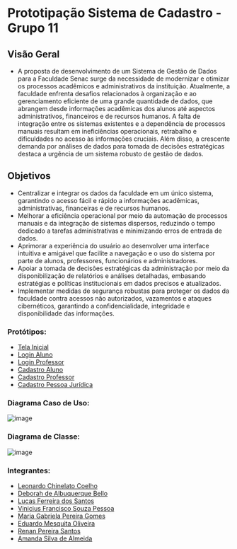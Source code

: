 # Prototipação Sistema de Cadastro - Grupo 11

## Visão Geral
- A proposta de desenvolvimento de um Sistema de Gestão de Dados para a Faculdade Senac surge da necessidade de modernizar e otimizar os processos acadêmicos e administrativos da instituição. Atualmente, a faculdade enfrenta desafios relacionados à organização e ao gerenciamento eficiente de uma grande quantidade de dados, que abrangem desde informações acadêmicas dos alunos até aspectos administrativos, financeiros e de recursos humanos. A falta de integração entre os sistemas existentes e a dependência de processos manuais resultam em ineficiências operacionais, retrabalho e dificuldades no acesso às informações cruciais. Além disso, a crescente demanda por análises de dados para tomada de decisões estratégicas destaca a urgência de um sistema robusto de gestão de dados.

## Objetivos 
- Centralizar e integrar os dados da faculdade em um único sistema, garantindo o acesso fácil e rápido a informações acadêmicas, administrativas, financeiras e de recursos humanos.
- Melhorar a eficiência operacional por meio da automação de processos manuais e da integração de sistemas dispersos, reduzindo o tempo dedicado a tarefas administrativas e minimizando erros de entrada de dados.
- Aprimorar a experiência do usuário ao desenvolver uma interface intuitiva e amigável que facilite a navegação e o uso do sistema por parte de alunos, professores, funcionários e administradores.
- Apoiar a tomada de decisões estratégicas da administração por meio da disponibilização de relatórios e análises detalhadas, embasando estratégias e políticas institucionais em dados precisos e atualizados.
- Implementar medidas de segurança robustas para proteger os dados da faculdade contra acessos não autorizados, vazamentos e ataques cibernéticos, garantindo a confidencialidade, integridade e disponibilidade das informações.

### Protótipos: 
- [Tela Inicial](https://www.figma.com/design/vWlVIJ0SOWci1cXWALjbA1/Senac?node-id=1-2&t=Xzvk0Df6mDaOL8Yu-1)
- [Login Aluno](https://www.figma.com/design/vWlVIJ0SOWci1cXWALjbA1/Senac?node-id=1-13&t=Xzvk0Df6mDaOL8Yu-1)
- [Login Professor](https://www.figma.com/design/vWlVIJ0SOWci1cXWALjbA1/Senac?node-id=50-413&t=Xzvk0Df6mDaOL8Yu-1)
- [Cadastro Aluno](https://www.figma.com/design/vWlVIJ0SOWci1cXWALjbA1/Senac?node-id=7-59&t=Xzvk0Df6mDaOL8Yu-1)
- [Cadastro Professor](https://www.figma.com/design/vWlVIJ0SOWci1cXWALjbA1/Senac?node-id=51-487&t=Xzvk0Df6mDaOL8Yu-1)
- [Cadastro Pessoa Jurídica](https://www.figma.com/design/vWlVIJ0SOWci1cXWALjbA1/Senac?node-id=36-616&t=Xzvk0Df6mDaOL8Yu-1)

### Diagrama Caso de Uso:
![image](https://github.com/user-attachments/assets/a911bafe-8e07-4cc6-9afc-e144965c27d2)

### Diagrama de Classe:
![image](https://github.com/user-attachments/assets/ae300166-69e9-42fc-915c-cbd2d407699f)


### Integrantes:
-	[Leonardo Chinelato Coelho](https://github.com/leochinelato)
- [Deborah de Albuquerque Bello](https://github.com/DehHazim) 
-	[Lucas Ferreira dos Santos](https://github.com/Calmlikeab0mb)
-	[Vinicius Francisco Souza Pessoa]()
-	[Maria Gabriela Pereira Gomes](https://github.com/GabiiGomes)
-	[Eduardo Mesquita Oliveira]()
-	[Renan Pereira Santos](https://github.com/renanps011)
-	[Amanda Silva de Almeida]()

